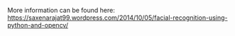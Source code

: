 More information can be found here: https://saxenarajat99.wordpress.com/2014/10/05/facial-recognition-using-python-and-opencv/